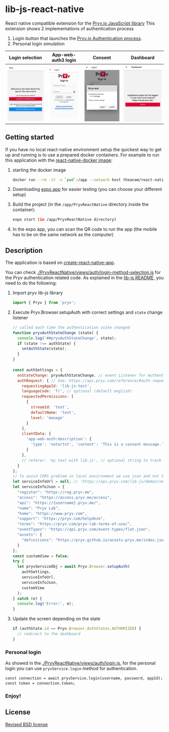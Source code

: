 # lib-js-react-native

React native compatible extension for the [Pryv.io JavaScript library](https://github.com/pryv/lib-js)
This extension shows 2 implementations of authentication process

1. Login button that launches the [Pryv.io Authentication process](https://api.pryv.com/reference/#authenticate-your-app).
2. Personal login simulation

| Login selection | App-web-auth3 login | Consent | Dashboard |
| ------------------------------------------------------------ | ------------------------------------------------------------ | ------------------------------------------------------------ | ------------------------------------------------------------ |
| <img src="doc-src/login-selection.png" alt="login-selection" style="zoom:33%;" /> | <img src="doc-src/login.png" alt="app-web-auth-login" style="zoom:33%;" /> | <img src="doc-src/consent.png" alt="consent" style="zoom:33%;" /> | <img src="doc-src/dashboard1.png" alt="Dashboard" style="zoom:33%;" /> |

## Getting started

If you have no local react-native environment setup the quickest way 
to get up and running is to use a prepared docker containers.
For example to run this application with the [react-native-docker image](https://github.com/theanam/react-native-docker):

1. starting the docker image
    ```bash
    docker run --rm -it -v `pwd`:/app --network host theanam/react-native bash
    ```

2. Downloading [expo app](https://expo.io/tools#client) for easier testing (you can choose your different setup)

3. Build the project (in the `/app/PryvReactNative` directory inside the container):
    ```bash
    expo start (in /app/PryvReactNative directory)
    ```

4. In the expo app, you can scan the QR code to run the app (the mobile has to be on the
same network as the computer)


## Description

The application is based on [create-react-native-app](https://github.com/expo/create-react-native-app). 

You can check [./PryvReactNative/views/auth/login-method-selection.js](/PryvReactNative/views/auth/login-method-selection.js) for the Pryv authentication related code. As explained in the [lib-js README](https://github.com/pryv/lib-js), you need to do the following:

1. Import pryv lib-js library

      ```javascript
      import { Pryv } from 'pryv';
      ```

2. Execute Pryv.Browser.setupAuth with correct settings and `state` change listener

      ```javascript
      // called each time the authentication state changed
      function pryvAuthStateChange (state) {
        console.log('##pryvAuthStateChange', state);
        if (state !== authState) {
          setAuthState(state);
        }
      }
      
      const authSettings = {
        onStateChange: pryvAuthStateChange, // event Listener for Authentication steps
        authRequest: { // See: https://api.pryv.com/reference/#auth-request
          requestingAppId: 'lib-js-test',
          languageCode: 'fr', // optional (default english)
          requestedPermissions: [
            {
              streamId: 'test',
              defaultName: 'test',
              level: 'manage'
            }
          ],
          clientData: {
            'app-web-auth:description': {
              'type': 'note/txt', 'content': 'This is a consent message.'
            }
          },
          // referer: 'my test with lib-js', // optional string to track registration source
        }
      };
      // To avoid CORS problem in local environment we use json and not the url
      let serviceInfoUrl = null; // 'https://api.pryv.com/lib-js/demos/service-info.json';
      let serviceInfoJson = {
        "register": "https://reg.pryv.me",
        "access": "https://access.pryv.me/access",
        "api": "https://{username}.pryv.me/",
        "name": "Pryv Lab",
        "home": "https://www.pryv.com",
        "support": "https://pryv.com/helpdesk",
        "terms": "https://pryv.com/pryv-lab-terms-of-use/",
        "eventTypes": "https://api.pryv.com/event-types/flat.json",
        "assets": {
          "definitions": "https://pryv.github.io/assets-pryv.me/index.json"
        }
      };
      const customView = false;
      try {
        let pryvServiceObj = await Pryv.Browser.setupAuth(
          authSettings,
          serviceInfoUrl,
          serviceInfoJson,
          customView
        );
      } catch (e) {
        console.log('Error:', e);
      }
      ```

3. Update the screen depending on the state

    ```javascript
    if (authState.id == Pryv.Browser.AuthStates.AUTHORIZED) { 
      // redirect to the dashboard 
    }
    ```

### Personal login

As showed in the [./PryvReactNative/views/auth/login.js](/PryvReactNative/views/auth/login.js), for the personal login you can use 
`pryvService.login` method for authentication.
```
const connection = await pryvService.login(username, password, appId); 
const token = connection.token; 
```

### Enjoy!

## License

[Revised BSD license](https://github.com/pryv/documents/blob/master/license-bsd-revised.md)
